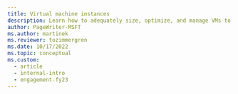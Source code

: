 ```yaml
---
title: Virtual machine instances
description: Learn how to adequately size, optimize, and manage VMs to control costs, meet capacity demand, and reduce waste.
author: PageWriter-MSFT
ms.author: martinek
ms.reviewer: tozimmergren
ms.date: 10/17/2022
ms.topic: conceptual
ms.custom:
  - article
  - internal-intro
  - engagement-fy23
---
```

